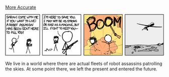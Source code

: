 [More Accurate](https://xkcd.com/652)

![More Accurate](./random_comic.png)

We live in a world where there are actual fleets of robot assassins patrolling the skies. At some point there, we left the present and entered the future.

